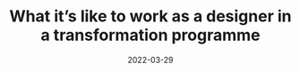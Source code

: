 ---
title: What it’s like to work as a designer in a transformation programme
date: 2022-03-29
layout: layouts/base.njk
externalLink: 'https://services.blog.gov.uk/2022/03/29/what-its-like-to-work-as-a-designer-in-a-transformation-programme/'
externalSource: 'services.blog.gov.uk'

---